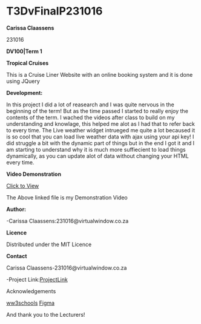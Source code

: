 # T3DvFinalP231016

<p><b>Carissa Claassens</b></p>
<p>231016</p>
<p><b>DV100|Term 1</b></p>

<p><b>Tropical Cruises</b></p>
<p>This is a Cruise Liner Website with an online booking system and it is done using JQuery</p>

<b>Development:</b>

<p>In this project I did a lot of reasearch and I was quite nervous in the beginning of the term! But as the time passed I started to really enjoy the contents of the term. I wached the videos after class to build on my understanding and knowlage, this helped me alot as I had that to refer back to every time. The Live weather widget intrueged me quite a lot becaused it is so cool that you can load live weather data with ajax using your api key! I did struggle a bit with the dynamic part of things but in the end I got it and I am starting to understand why it is much more suffiecient to load things dynamically, as you can update alot of data without changing your HTML every time.</p>

<b>Video Demonstration</b>
<p><a href="https://drive.google.com/file/d/1VUBrA_KG-gLq_a-Rt5PYU-ZVRzhN16aZ/view?usp=drive_link)https://drive.google.com/file/d/1VUBrA_KG-gLq_a-Rt5PYU-ZVRzhN16aZ/view?usp=drive_link">Click to View</a></p>
<p>The Above linked file is my Demonstration Video</p>

<p><b>Author:</b></p>
<p>-Carissa Claassens:231016@virtualwindow.co.za <p/>
<p><b>Licence</b></p>
<p>Distributed under the MIT Licence</p>

<p><b>Contact</b></p>
<p>Carissa Claassens-231016@virtualwindow.co.za</p>
<p>-Project Link:<a href="https://github.com/Carissa03-boop/T3DvFinalP231016.git">ProjectLink</a></p>

<p>Acknowledgements</p>
<a href="https://www.w3schools.com/jquery/jquery_animate.asp">ww3schools</a>
<a href="https://www.figma.com/files/recents-and-sharing?fuid=1210213159815880574">Figma</a>

<p>And thank you to the Lecturers!</p>






